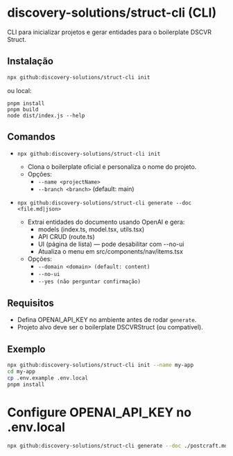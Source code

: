 # discovery-solutions/struct-cli (CLI)

CLI para inicializar projetos e gerar entidades para o boilerplate DSCVR Struct.

## Instalação
```bash
npx github:discovery-solutions/struct-cli init
```

ou local:
```
pnpm install
pnpm build
node dist/index.js --help
```

## Comandos

- ```npx github:discovery-solutions/struct-cli init```
  - Clona o boilerplate oficial e personaliza o nome do projeto.
  - Opções:
    - ```--name <projectName>```
    - ```--branch <branch>``` (default: main)

- ```npx github:discovery-solutions/struct-cli generate --doc <file.md|json>```
  - Extrai entidades do documento usando OpenAI e gera:
    - models (index.ts, model.tsx, utils.tsx)
    - API CRUD (route.ts)
    - UI (página de lista) — pode desabilitar com --no-ui
    - Atualiza o menu em src/components/nav/items.tsx
  - Opções:
    - ```--domain <domain> (default: content)```
    - ```--no-ui```
    - ```--yes (não perguntar confirmação)```

## Requisitos
- Defina OPENAI_API_KEY no ambiente antes de rodar `generate`.
- Projeto alvo deve ser o boilerplate DSCVRStruct (ou compatível).

## Exemplo
```bash
npx github:discovery-solutions/struct-cli init --name my-app
cd my-app
cp .env.example .env.local
pnpm install
```

# Configure OPENAI_API_KEY no .env.local
```bash
npx github:discovery-solutions/struct-cli generate --doc ./postcraft.md --domain content
```